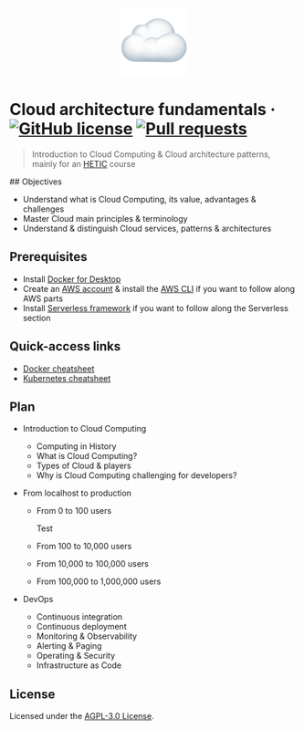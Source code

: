 <p align="center"><img src="./.github/cloud-logo.png" width="120" /></p>

# Cloud architecture fundamentals &middot; [![GitHub license](https://img.shields.io/badge/license-AGPLv3-blue)](https://github.com/greeeg/cloud-architecture-fundamentals/blob/master/LICENSE) [![Pull requests](https://img.shields.io/badge/PRs-welcome-brightgreen.svg)](https://github.com/greeeg/cloud-architecture-fundamentals/pulls)

> Introduction to Cloud Computing & Cloud architecture patterns, mainly for an [HETIC](https://www.hetic.net) course


## Objectives

- Understand what is Cloud Computing, its value, advantages & challenges
- Master Cloud main principles & terminology
- Understand & distinguish Cloud services, patterns & architectures

## Prerequisites

- Install [Docker for Desktop](https://www.docker.com/products/docker-desktop)
- Create an [AWS account](https://portal.aws.amazon.com/billing/signup) & install the [AWS CLI](https://docs.aws.amazon.com/cli/latest/userguide/install-cliv2.html) if you want to follow along AWS parts
- Install [Serverless framework](https://www.serverless.com/framework/docs/getting-started/) if you want to follow along the Serverless section

## Quick-access links

- [Docker cheatsheet](./docs/docker-cheatsheet.md)
- [Kubernetes cheatsheet](./docs/kubernetes-cheatsheet.md)

## Plan

- Introduction to Cloud Computing
  - Computing in History
  - What is Cloud Computing?
  - Types of Cloud & players
  - Why is Cloud Computing challenging for developers?
- From localhost to production

  - From 0 to 100 users

    Test

  - From 100 to 10,000 users
  - From 10,000 to 100,000 users
  - From 100,000 to 1,000,000 users

- DevOps
  - Continuous integration
  - Continuous deployment
  - Monitoring & Observability
  - Alerting & Paging
  - Operating & Security
  - Infrastructure as Code

## License

Licensed under the [AGPL-3.0 License](./LICENSE).
